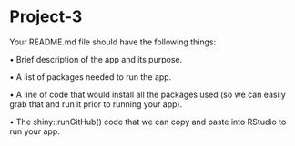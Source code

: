 # Project-3

Your README.md file should have the following things:


• Brief description of the app and its purpose.

• A list of packages needed to run the app.

• A line of code that would install all the packages used (so we can easily grab that and run it prior to
running your app).

• The shiny::runGitHub() code that we can copy and paste into RStudio to run your app.
